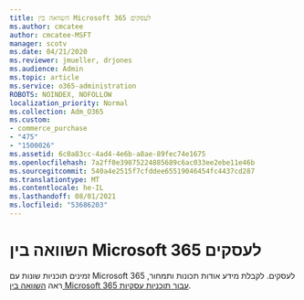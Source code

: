 ```yaml
---
title: השוואה בין Microsoft 365 לעסקים
ms.author: cmcatee
author: cmcatee-MSFT
manager: scotv
ms.date: 04/21/2020
ms.reviewer: jmueller, drjones
ms.audience: Admin
ms.topic: article
ms.service: o365-administration
ROBOTS: NOINDEX, NOFOLLOW
localization_priority: Normal
ms.collection: Adm_O365
ms.custom:
- commerce_purchase
- "475"
- "1500026"
ms.assetid: 6c0a83cc-4ad4-4e6b-a8ae-89fec74e1675
ms.openlocfilehash: 7a2ff0e39875224885689c6ac033ee2ebe11e46b
ms.sourcegitcommit: 540a4e2515f7cfddee65519046454fc4437cd287
ms.translationtype: MT
ms.contentlocale: he-IL
ms.lasthandoff: 08/01/2021
ms.locfileid: "53686203"
---
```

# <a name="compare-microsoft-365-for-business"></a>השוואה בין Microsoft 365 לעסקים

זמינים תוכניות שונות עם Microsoft 365 לעסקים. לקבלת מידע אודות תכונות ותמחור, ראה [השוואה בין Microsoft 365 עבור תוכניות עסקיות](https://www.microsoft.com/microsoft-365/business/compare-all-microsoft-365-business-products).  